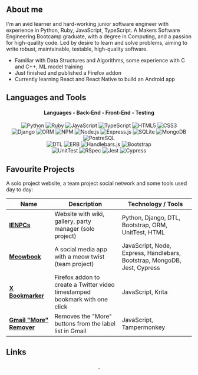 ## About me

I'm an avid learner and hard-working junior software engineer with experience in Python, Ruby, JavaScript, TypeScript. A Makers Software Engineering Bootcamp graduate, with a degree in Computing, and a passion for high-quality code. Led by desire to learn and solve problems, aiming to write robust, maintainable, testable, high-quality software.

- Familiar with Data Structures and Algorithms, some experience with C and C++, ML model training
- Just finished and published a Firefox addon
- Currently learning React and React Native to build an Android app


## Languages and Tools

<div align="center"><h4>Languages - Back-End - Front-End - Testing</h4>
</div>

<!-- badge colors at https://github.com/Ileriayo/markdown-badges -->
<div align="center">
<img src="https://img.shields.io/badge/Python-3670A0?style=flat&logo=Python&logoColor=ffdd54" alt="Python" /> 
<img src="https://img.shields.io/badge/Ruby-CC342D?style=flat&logo=Ruby&logoColor=white" alt="Ruby" /> 
<img src="https://img.shields.io/badge/JavaScript-F7DF1E?logo=javascript&logoColor=000&style=flat" alt="JavaScript" /> 
<img src="https://img.shields.io/badge/TypeScript-007ACC?style=flat&logo=TypeScript&logoColor=white" alt="TypeScript" /> 
<img src="https://img.shields.io/badge/HTML5-E34F26?logo=html5&logoColor=fff&style=flat" alt="HTML5" /> 
<img src="https://img.shields.io/badge/CSS3-1572B6?logo=css3&logoColor=fff&style=flat" alt="CSS3" /> 
</div>

<div align="center">
<img src="https://img.shields.io/badge/Django-092E20?style=flat&logo=Django&logoColor=white" alt="Django" /> 
<img src="https://img.shields.io/badge/ORM-092E20?style=flat&logoColor=white" alt="ORM" /> 
<img src="https://img.shields.io/badge/npm-CB3837?logo=npm&logoColor=fff&style=flat" alt="NPM" /> 
<img src="https://img.shields.io/badge/Node.js-393?logo=nodedotjs&logoColor=fff&style=flat" alt="Node.js" /> 
<img src="https://img.shields.io/badge/Express.js-000?logo=express&logoColor=fff&style=flat" alt="Express.js" /> 
<img src="https://img.shields.io/badge/SQLite-07405e?logo=sqlite&logoColor=white&style=flat" alt="SQLite" /> 
<img src="https://img.shields.io/badge/MongoDB-47A248?logo=mongodb&logoColor=fff&style=flat" alt="MongoDB" /> 
<img src="https://img.shields.io/badge/PostgreSQL-316192?logo=postgresql&logoColor=white&style=flat" alt="PostreSQL" /> 
</div>

<div align="center">
<img src="https://img.shields.io/badge/DTL-092E20?style=flat&logoColor=white" alt="DTL" /> 
<img src="https://img.shields.io/badge/ERB-CC342D?style=flat&logoColor=white" alt="ERB" /> 
<img src="https://img.shields.io/badge/Handlebars.js-f0772b?style=flat&logo=handlebarsdotjs&logoColor=black" alt="Handlebars.js" /> 
<img src="https://img.shields.io/badge/Bootstrap-7952B3?logo=bootstrap&logoColor=fff&style=flat" alt="Bootstrap" /> 
</div>

<div align="center">
<img src="https://img.shields.io/badge/UnitTest-3670A0?style=flat&logoColor=white" alt="UnitTest" /> 
<img src="https://img.shields.io/badge/RSpec-CC342D?style=flat&logoColor=white" alt="RSpec" /> 
<img src="https://img.shields.io/badge/Jest-C21325?logo=jest&logoColor=fff&style=flat" alt="Jest" /> 
<img src="https://img.shields.io/badge/Cypress-17202C?logo=cypress&logoColor=fff&style=flat" alt="Cypress" /> 
</div>


## Favourite Projects

A solo project website, a team project social network and some tools used day to day:

| Name | Description | Technology / Tools |
| - | - | - |
| [**IENPCs**](https://github.com/ddrmv/ienpcs) | Website with wiki, gallery, party manager (solo project) | Python, Django, DTL, Bootstrap, ORM, UnitTest, HTML |
| [**Meowbook**](https://github.com/ddrmv/d-meowbook)| A social media app with a meow twist (team project) | JavaScript, Node, Express, Handlebars, Bootstrap, MongoDB, Jest, Cypress |
| [**X Bookmarker**](https://github.com/ddrmv/x-bookmarker) | Firefox addon to create a Twitter video timestamped bookmark with one click  | JavaScript, Krita |
| [**Gmail "More" Remover**](https://github.com/ddrmv/gmail-more-remover-scriptlet) | Removes the "More" buttons from the label list in Gmail  | JavaScript, Tampermonkey |


## Links

<div align="center">
<a href="https://github.com/ddrmv/CV">
<img src="https://img.shields.io/badge/github.CV-121011?logo=github&logoColor=white" alt="" /> </a>
<a href="https://www.linkedin.com/in/d-dramchev/"> 
<img src="https://img.shields.io/badge/linkedin-0077B5?logo=linkedin&logoColor=white" alt="" /> </a>
</div>
